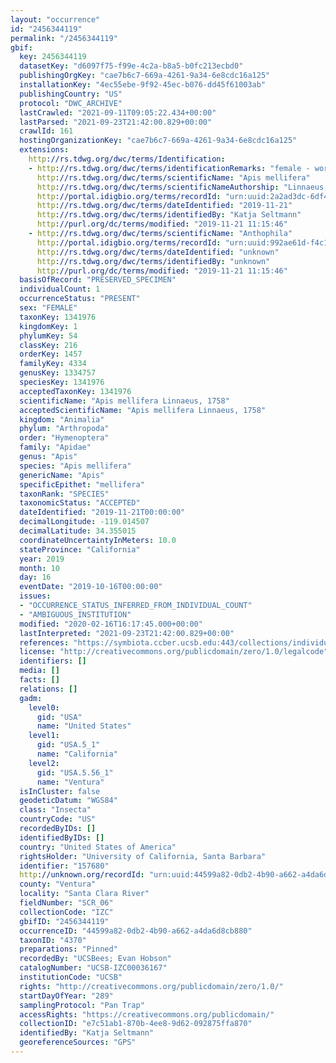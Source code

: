 ```yaml
---
layout: "occurrence"
id: "2456344119"
permalink: "/2456344119"
gbif:
  key: 2456344119
  datasetKey: "d6097f75-f99e-4c2a-b8a5-b0fc213ecbd0"
  publishingOrgKey: "cae7b6c7-669a-4261-9a34-6e8cdc16a125"
  installationKey: "4ec55ebe-9f92-45ec-b076-dd45f61003ab"
  publishingCountry: "US"
  protocol: "DWC_ARCHIVE"
  lastCrawled: "2021-09-11T09:05:22.434+00:00"
  lastParsed: "2021-09-23T21:42:00.829+00:00"
  crawlId: 161
  hostingOrganizationKey: "cae7b6c7-669a-4261-9a34-6e8cdc16a125"
  extensions:
    http://rs.tdwg.org/dwc/terms/Identification:
    - http://rs.tdwg.org/dwc/terms/identificationRemarks: "female - worker"
      http://rs.tdwg.org/dwc/terms/scientificName: "Apis mellifera"
      http://rs.tdwg.org/dwc/terms/scientificNameAuthorship: "Linnaeus, 1758"
      http://portal.idigbio.org/terms/recordId: "urn:uuid:2a2ad3dc-6df4-4fd5-b3c7-aba3d8f18b22"
      http://rs.tdwg.org/dwc/terms/dateIdentified: "2019-11-21"
      http://rs.tdwg.org/dwc/terms/identifiedBy: "Katja Seltmann"
      http://purl.org/dc/terms/modified: "2019-11-21 11:15:46"
    - http://rs.tdwg.org/dwc/terms/scientificName: "Anthophila"
      http://portal.idigbio.org/terms/recordId: "urn:uuid:992ae61d-f4c1-4508-8f61-c92499c77aa1"
      http://rs.tdwg.org/dwc/terms/dateIdentified: "unknown"
      http://rs.tdwg.org/dwc/terms/identifiedBy: "unknown"
      http://purl.org/dc/terms/modified: "2019-11-21 11:15:46"
  basisOfRecord: "PRESERVED_SPECIMEN"
  individualCount: 1
  occurrenceStatus: "PRESENT"
  sex: "FEMALE"
  taxonKey: 1341976
  kingdomKey: 1
  phylumKey: 54
  classKey: 216
  orderKey: 1457
  familyKey: 4334
  genusKey: 1334757
  speciesKey: 1341976
  acceptedTaxonKey: 1341976
  scientificName: "Apis mellifera Linnaeus, 1758"
  acceptedScientificName: "Apis mellifera Linnaeus, 1758"
  kingdom: "Animalia"
  phylum: "Arthropoda"
  order: "Hymenoptera"
  family: "Apidae"
  genus: "Apis"
  species: "Apis mellifera"
  genericName: "Apis"
  specificEpithet: "mellifera"
  taxonRank: "SPECIES"
  taxonomicStatus: "ACCEPTED"
  dateIdentified: "2019-11-21T00:00:00"
  decimalLongitude: -119.014507
  decimalLatitude: 34.355015
  coordinateUncertaintyInMeters: 10.0
  stateProvince: "California"
  year: 2019
  month: 10
  day: 16
  eventDate: "2019-10-16T00:00:00"
  issues:
  - "OCCURRENCE_STATUS_INFERRED_FROM_INDIVIDUAL_COUNT"
  - "AMBIGUOUS_INSTITUTION"
  modified: "2020-02-16T16:17:45.000+00:00"
  lastInterpreted: "2021-09-23T21:42:00.829+00:00"
  references: "https://symbiota.ccber.ucsb.edu:443/collections/individual/index.php?occid=157680"
  license: "http://creativecommons.org/publicdomain/zero/1.0/legalcode"
  identifiers: []
  media: []
  facts: []
  relations: []
  gadm:
    level0:
      gid: "USA"
      name: "United States"
    level1:
      gid: "USA.5_1"
      name: "California"
    level2:
      gid: "USA.5.56_1"
      name: "Ventura"
  isInCluster: false
  geodeticDatum: "WGS84"
  class: "Insecta"
  countryCode: "US"
  recordedByIDs: []
  identifiedByIDs: []
  country: "United States of America"
  rightsHolder: "University of California, Santa Barbara"
  identifier: "157680"
  http://unknown.org/recordId: "urn:uuid:44599a82-0db2-4b90-a662-a4da6d8cb880"
  county: "Ventura"
  locality: "Santa Clara River"
  fieldNumber: "SCR_06"
  collectionCode: "IZC"
  gbifID: "2456344119"
  occurrenceID: "44599a82-0db2-4b90-a662-a4da6d8cb880"
  taxonID: "4370"
  preparations: "Pinned"
  recordedBy: "UCSBees; Evan Hobson"
  catalogNumber: "UCSB-IZC00036167"
  institutionCode: "UCSB"
  rights: "http://creativecommons.org/publicdomain/zero/1.0/"
  startDayOfYear: "289"
  samplingProtocol: "Pan Trap"
  accessRights: "https://creativecommons.org/publicdomain/"
  collectionID: "e7c51ab1-870b-4ee8-9d62-092875ffa870"
  identifiedBy: "Katja Seltmann"
  georeferenceSources: "GPS"
---
```

